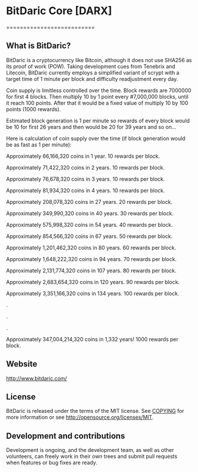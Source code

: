# BitDaric Core [DARX]
==========================

## What is BitDaric?
BitDaric is a cryptocurrency like Bitcoin, although it does not use SHA256 as its proof of work (POW). Taking development cues from Tenebrix and Litecoin, BitDaric currently employs a simplified variant of scrypt with a target time of 1 minute per block and difficulty readjustment every day.

Coin supply is limitless controlled over the time. Block rewards are 7000000 for first 4 blocks. Then multiply 10 by 1 point every #7,000,000 blocks, until it reach 100 points. After that it would be a fixed value of multiply 10 by 100 points (1000 rewards).

Estimated block generation is 1 per minute so rewards of every block would be 10 for first 26 years and then would be 20 for 39 years and so on...

Here is calculation of coin supply over the time (if block generation would be as fast as 1 per minute):

Approximately  66,166,320 coins in 1 year. 10 rewards per block.

Approximately  71,422,320 coins in 2 years. 10 rewards per block.

Approximately  76,678,320 coins in 3 years. 10 rewards per block.

Approximately  81,934,320 coins in 4 years. 10 rewards per block.

Approximately  208,078,320 coins in 27 years. 20 rewards per block.

Approximately  349,990,320 coins in 40 years. 30 rewards per block.

Approximately  575,998,320 coins in 54 years. 40 rewards per block.

Approximately  854,566,320 coins in 67 years. 50 rewards per block.

Approximately  1,201,462,320 coins in 80 years. 60 rewards per block.

Approximately  1,648,222,320 coins in 94 years. 70 rewards per block.

Approximately  2,131,774,320 coins in 107 years. 80 rewards per block.

Approximately  2,683,654,320 coins in 120 years. 90 rewards per block.

Approximately  3,351,166,320 coins in 134 years. 100 rewards per block.

.

.

.

Approximately  347,004,214,320 coins in 1,332 years! 1000 rewards per block.

## Website
http://www.bitdaric.com/

## License
BitDaric is released under the terms of the MIT license. See [COPYING](COPYING)
for more information or see http://opensource.org/licenses/MIT.

## Development and contributions
Development is ongoing, and the development team, as well as other volunteers, can freely work in their own trees and submit pull requests when features or bug fixes are ready.

